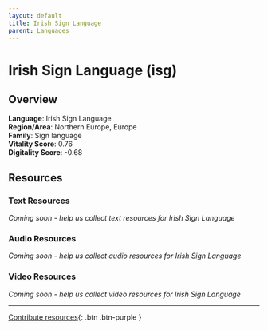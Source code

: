 ```yaml
---
layout: default
title: Irish Sign Language
parent: Languages
---
```


# Irish Sign Language (isg)

## Overview

**Language**: Irish Sign Language  
**Region/Area**: Northern Europe, Europe  
**Family**: Sign language  
**Vitality Score**: 0.76  
**Digitality Score**: -0.68  

## Resources

### Text Resources
*Coming soon - help us collect text resources for Irish Sign Language*

### Audio Resources
*Coming soon - help us collect audio resources for Irish Sign Language*

### Video Resources
*Coming soon - help us collect video resources for Irish Sign Language*

---

[Contribute resources](https://fairtrain.github.io/){: .btn .btn-purple }
